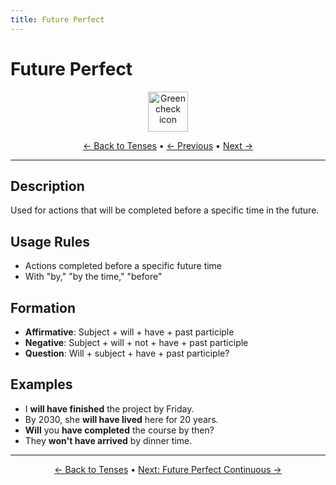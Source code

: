 ```yaml
---
title: Future Perfect
---
```


# Future Perfect

<div align="center" markdown="1">
  <img src="https://cdn.jsdelivr.net/gh/twitter/twemoji@14.0.2/assets/72x72/2705.png" alt="Green check icon" width="64">
</div>

<div align="center" markdown="1">

[← Back to Tenses](./) • [← Previous](11-future-continuous.md) • [Next →](13-future-perfect-continuous.md)

</div>

---

## Description
Used for actions that will be completed before a specific time in the future.

## Usage Rules
- Actions completed before a specific future time
- With "by," "by the time," "before"

## Formation
- **Affirmative**: Subject + will + have + past participle
- **Negative**: Subject + will + not + have + past participle
- **Question**: Will + subject + have + past participle?

## Examples
- I **will have finished** the project by Friday.
- By 2030, she **will have lived** here for 20 years.
- **Will** you **have completed** the course by then?
- They **won't have arrived** by dinner time.

---

<div align="center" markdown="1">

[← Back to Tenses](./) • [Next: Future Perfect Continuous →](13-future-perfect-continuous.md)

</div>
